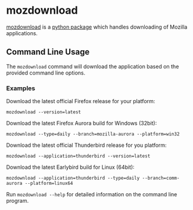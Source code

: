 # mozdownload

[mozdownload](https://github.com/mozilla/mozdownload)
is a [python package](http://pypi.python.org/pypi/mozdownload)
which handles downloading of Mozilla applications.

## Command Line Usage

The `mozdownload` command will download the application based on the provided
command line options.

### Examples

Download the latest official Firefox release for your platform:

    mozdownload --version=latest

Download the latest Firefox Aurora build for Windows (32bit):

    mozdownload --type=daily --branch=mozilla-aurora --platform=win32

Download the latest official Thunderbird release for you platform: 

    mozdownload --application=thunderbird --version=latest

Download the latest Earlybird build for Linux (64bit): 

    mozdownload --application=thunderbird --type=daily --branch=comm-aurora --platform=linux64

Run `mozdownload --help` for detailed information on the command line
program.
